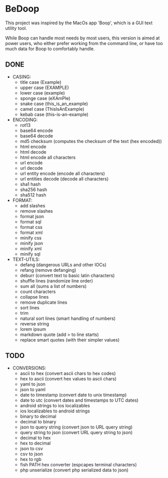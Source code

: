 # BeDoop

This project was inspired by the MacOs app 'Boop', which is a GUI text utility tool. 

While Boop can handle most needs by most users, this version is aimed at power users, 
who either prefer working from the command line, or have too much data for Boop to comfortably handle.

## DONE
 - CASING:
     - title case (Example)
     - upper case (EXAMPLE)
     - lower case (example)
     - sponge case (eXAmPle)
     - snake case (this_is_an_example)
     - camel case (ThisIsAnExample)
     - kebab case (this-is-an-example)
 - ENCODING:
     - rot13
     - base64 encode
     - base64 decode
     - md5 checksum (computes the checksum of the text (hex encoded))
     - html encode
     - html decode
     - html encode all characters
     - url encode
     - url decode
     - url entity encode (encode all characters)
     - url entities decode (decode all characters)
     - sha1 hash
     - sha256 hash
     - sha512 hash 
 - FORMAT:
     - add slashes
     - remove slashes
     - format json
     - format sql
     - format css
     - format xml
     - minify css
     - minify json
     - minify xml
     - minify sql 
 - TEXT-UTILS:
     - defang (dangerous URLs and other IOCs)
     - refang (remove defanging)
     - deburr (convert text to basic latin characters)
     - shuffle lines (randomize line order)
     - sum all (sums a list of numbers)
     - count characters
     - collapse lines
     - remove duplicate lines
     - sort lines
     - trim
     - natural sort lines (smart handling of numbers)
     - reverse string
     - lorem ipsum
     - markdown quote (add > to line starts)
     - replace smart quotes (with their simpler values)

## TODO
 - CONVERSIONS:
     - ascii to hex (convert ascii chars to hex codes)
     - hex to ascii (convert hex values to ascii chars)
     - yaml to json
     - json to yaml
     - date to timestamp (convert date to unix timestamp)
     - date to utc (convert dates and timestamps to UTC dates)
     - android strings to ios localizables
     - ios localizables to android strings
     - binary to decimal
     - decimal to binary
     - json to query string (convert json to URL query string)
     - query string to json (convert URL query string to json)
     - decimal to hex
     - hex to decimal
     - json to csv
     - csv to json
     - hex to rgb
     - fish PATH hex converter (espcapes terminal characters)
     - php unserialize (convert php serialized data to json) 

